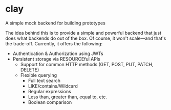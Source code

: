 # clay
A simple mock backend for building prototypes

The idea behind this is to provide a simple and powerful backend that just does what backends do out of the box. Of course, it won't scale—and that's the trade-off. Currently, it offers the following:
 - Authentication & Authorization using JWTs
 - Persistent storage via RESOURCEful APIs
   - Support for common HTTP methods (GET, POST, PUT, PATCH, DELETE)
   - Flexible querying
     - Full text search
     - LIKE/contains/Wildcard
     - Regular expressions
     - Less than, greater than, equal to, etc.
     - Boolean comparison
